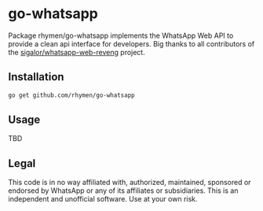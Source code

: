 # go-whatsapp
Package rhymen/go-whatsapp implements the WhatsApp Web API to provide a clean api interface for developers. Big thanks to all contributors of the [sigalor/whatsapp-web-reveng](https://github.com/sigalor/whatsapp-web-reveng) project.

## Installation
```sh
go get github.com/rhymen/go-whatsapp
```

## Usage
TBD

## Legal
This code is in no way affiliated with, authorized, maintained, sponsored or endorsed by WhatsApp or any of its
affiliates or subsidiaries. This is an independent and unofficial software. Use at your own risk.